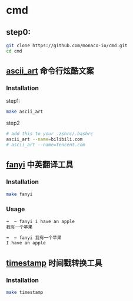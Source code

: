 # cmd

## step0:

```sh
git clone https://github.com/monaco-io/cmd.git
cd cmd
```

## [ascii_art](ascii_art) 命令行炫酷文案

### Installation

step1:

```sh
make ascii_art
```

step2

```sh
# add this to your .zshrc/.bashrc
ascii_art --name=bilibili.com
# ascii_art --name=tencent.com
```

## [fanyi](fanyi) 中英翻译工具

### Installation

```sh
make fanyi
```

### Usage

```sh
➜  ~ fanyi i have an apple
我有一个苹果
```

```sh
➜  ~ fanyi 我有一个苹果
I have an apple
```

## [timestamp](timestamp) 时间戳转换工具

### Installation

```sh
make timestamp
```
